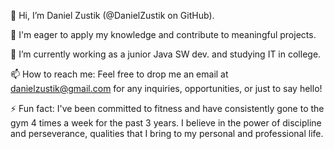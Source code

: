👋 Hi, I’m Daniel Zustik (@DanielZustik on GitHub).

👀 I'm eager to apply my knowledge and contribute to meaningful projects.

🌱 I’m currently  working as a junior Java SW dev. and studying IT in college. 

📫 How to reach me: Feel free to drop me an email at danielzustik@gmail.com for any inquiries, opportunities, or just to say hello!

⚡ Fun fact: I've been committed to fitness and have consistently gone to the gym 4 times a week for the past 3 years. I believe in the power of discipline and perseverance, qualities that I bring to my personal and professional life.

